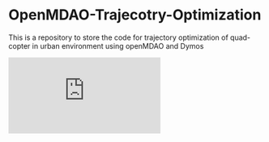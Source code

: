 # OpenMDAO-Trajecotry-Optimization
This is a repository to store the code for trajectory optimization of quad-copter in urban environment using openMDAO and Dymos


![Traj3D](https://nbviewer.org/github/James991116/OpenMDAO-Trajecotry-Optimization/blob/main/figures_obs_traj/trajectory3D_obs.pdf)

